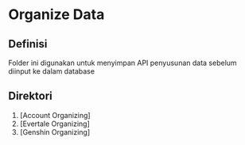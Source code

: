 # Organize Data

## Definisi
Folder ini digunakan untuk menyimpan API penyusunan data sebelum diinput ke dalam database

## Direktori
1. [Account Organizing]
2. [Evertale Organizing]
3. [Genshin Organizing]